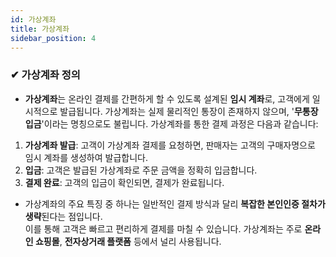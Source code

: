 ```yaml
---
id: 가상계좌
title: 가상계좌
sidebar_position: 4
---
```

### ✔ 가상계좌 정의
- **가상계좌**는 온라인 결제를 간편하게 할 수 있도록 설계된 **임시 계좌**로, 고객에게 일시적으로 발급됩니다. 가상계좌는 실제 물리적인 통장이 존재하지 않으며, '**무통장입금**'이라는 명칭으로도 불립니다. 가상계좌를 통한 결제 과정은 다음과 같습니다:

1. **가상계좌 발급**: 고객이 가상계좌 결제를 요청하면, 판매자는 고객의 구매자명으로 임시 계좌를 생성하여 발급합니다.
2. **입금**: 고객은 발급된 가상계좌로 주문 금액을 정확히 입금합니다.
3. **결제 완료**: 고객의 입금이 확인되면, 결제가 완료됩니다.

- 가상계좌의 주요 특징 중 하나는 일반적인 결제 방식과 달리 **복잡한 본인인증 절차가 생략**된다는 점입니다.   
이를 통해 고객은 빠르고 편리하게 결제를 마칠 수 있습니다. 가상계좌는 주로 **온라인 쇼핑몰**, **전자상거래 플랫폼** 등에서 널리 사용됩니다.
